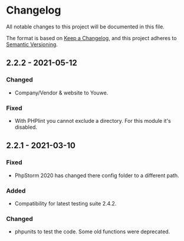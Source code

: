 # Changelog
All notable changes to this project will be documented in this file.

The format is based on [Keep a Changelog](https://keepachangelog.com/en/1.0.0/),
and this project adheres to [Semantic Versioning](https://semver.org/spec/v2.0.0.html).

## 2.2.2 - 2021-05-12
### Changed
- Company/Vendor & website to Youwe.
### Fixed
- With PHPlint you cannot exclude a directory. For this module it's disabled.

## 2.2.1 - 2021-03-10
### Fixed
- PhpStorm 2020 has changed there config folder to a different path.

### Added
- Compatibility for latest testing suite 2.4.2.

### Changed
- phpunits to test the code. Some old functions were deprecated.